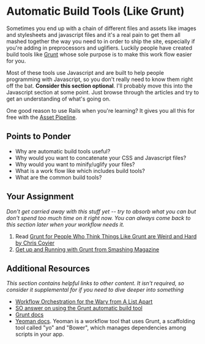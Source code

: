 # Automatic Build Tools (Like Grunt)

Sometimes you end up with a chain of different files and assets like images and stylesheets and javascript files and it's a real pain to get them all mashed together the way you need to in order to ship the site, especially if you're adding in preprocessors and uglifiers.  Luckily people have created build tools like [Grunt](http://gruntjs.com/) whose sole purpose is to make this work flow easier for you.  

Most of these tools use Javascript and are built to help people programming with Javascript, so you don't really need to know them right off the bat.  **Consider this section optional**.  I'll probably move this into the Javascript section at some point.  Just browse through the articles and try to get an understanding of what's going on.

One good reason to use Rails when you're learning?  It gives you all this for free with the [Asset Pipeline](/ruby-on-rails/the-asset-pipeline).

## Points to Ponder

* Why are automatic build tools useful?
* Why would you want to concatenate your CSS and Javascript files?
* Why would you want to minify/uglify your files?
* What is a work flow like which includes build tools?
* What are the common build tools?

## Your Assignment

*Don't get carried away with this stuff yet -- try to absorb what you can but don't spend too much time on it right now.  You can always come back to this section later when your workflow needs it.*

1. Read [Grunt for People Who Think Things Like Grunt are Weird and Hard by Chris Coyier](http://24ways.org/2013/grunt-is-not-weird-and-hard/)
3. [Get up and Running with Grunt from Smashing Magazine](http://coding.smashingmagazine.com/2013/10/29/get-up-running-grunt/)

## Additional Resources

*This section contains helpful links to other content. It isn't required, so consider it supplemental for if you need to dive deeper into something*

* [Workflow Orchestration for the Wary from A List Apart](http://alistapart.com/column/workflow-orchestration-for-the-wary)
* [SO answer on using the Grunt automatic build tool](http://stackoverflow.com/questions/13713273/how-to-concatenate-and-minify-multiple-css-and-javascript-files-with-grunt-js)
* [Grunt docs](http://gruntjs.com/)
* [Yeoman docs](http://yeoman.io/).  Yeoman is a workflow tool that uses Grunt, a scaffolding tool called "yo" and "Bower", which manages dependencies among scripts in your app.